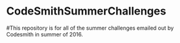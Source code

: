 # CodeSmithSummerChallenges

#This repository is for all of the summer challenges emailed out by Codesmith in summer of 2016.
